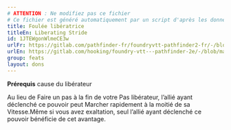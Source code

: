 ```yaml
---
# ATTENTION : Ne modifiez pas ce fichier
# Ce fichier est généré automatiquement par un script d'après les données du module Foundry VTT officiel et de sa traduction
title: Foulée libératrice
titleEn: Liberating Stride
id: 1JTEWgonWlmeCE3w
urlFr: https://gitlab.com/pathfinder-fr/foundryvtt-pathfinder2-fr/-/blob/master/data/feats/1JTEWgonWlmeCE3w.htm
urlEn: https://gitlab.com/hooking/foundry-vtt---pathfinder-2e/-/blob/master/packs/data/feats.db/liberating-stride.json
group: feats
layout: dons
---
```

**Prérequis** cause du libérateur

Au lieu de Faire un pas à la fin de votre Pas libérateur, l’allié ayant déclenché ce pouvoir peut Marcher rapidement à la moitié de sa Vitesse.Même si vous avez exaltation, seul l’allié ayant déclenché ce pouvoir bénéficie de cet avantage.


